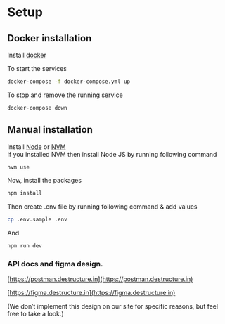 # Setup

## Docker installation

Install [docker](https://docs.docker.com/engine/install/)

To start the services

```bash
docker-compose -f docker-compose.yml up
```

To stop and remove the running service

```bash
docker-compose down
```

## Manual installation

Install [Node](https://nodejs.org/en) or [NVM](https://github.com/nvm-sh/nvm?tab=readme-ov-file#installing-and-updating)  
If you installed NVM then install Node JS by running following command

```bash
nvm use
```

Now, install the packages

```bash
npm install
```

Then create .env file by running following command & add values

```bash
cp .env.sample .env
```

And

```bash
npm run dev
```

### API docs and figma design.

[https://postman.destructure.in](https://postman.destructure.in)

[https://figma.destructure.in](https://figma.destructure.in)

(We don’t implement this design on our site for specific reasons, but feel free to take a look.)
